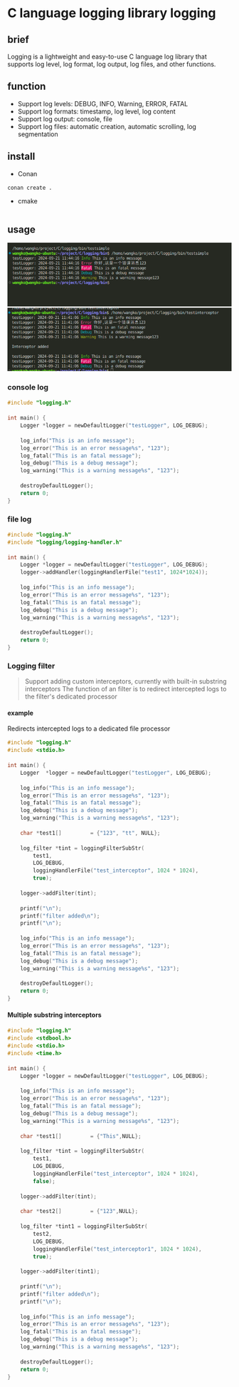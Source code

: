 # C language logging library logging

## brief

Logging is a lightweight and easy-to-use C language log library that supports log level, log format, log output, log files, and other functions.

## function
- Support log levels: DEBUG, INFO, Warning, ERROR, FATAL
- Support log formats: timestamp, log level, log content
- Support log output: console, file
- Support log files: automatic creation, automatic scrolling, log segmentation

## install
- Conan
```shell
conan create .
```
- cmake
```shell
```

## usage
![](docs/img/2024-09-21-11-44-25.png)
![](docs/img/2024-09-21-11-44-06.png)

### console log 
```c
#include "logging.h"

int main() {
    Logger *logger = newDefaultLogger("testLogger", LOG_DEBUG);

    log_info("This is an info message");
    log_error("This is an error message%s", "123");
    log_fatal("This is an fatal message");
    log_debug("This is a debug message");
    log_warning("This is a warning message%s", "123");

    destroyDefaultLogger();
    return 0;
}
```

### file log
```c
#include "logging.h"
#include "logging/logging-handler.h"

int main() {
    Logger *logger = newDefaultLogger("testLogger", LOG_DEBUG);
    logger->addHandler(loggingHandlerFile("test1", 1024*1024));

    log_info("This is an info message");
    log_error("This is an error message%s", "123");
    log_fatal("This is an fatal message");
    log_debug("This is a debug message");
    log_warning("This is a warning message%s", "123");

    destroyDefaultLogger();
    return 0;
}
```

### Logging filter 
> Support adding custom interceptors, currently with built-in substring interceptors
> The function of an filter is to redirect intercepted logs to the filter's dedicated processor


#### example
Redirects intercepted logs to a dedicated file processor
```c
#include "logging.h"
#include <stdio.h>

int main() {
    Logger  *logger = newDefaultLogger("testLogger", LOG_DEBUG);

    log_info("This is an info message");
    log_error("This is an error message%s", "123");
    log_fatal("This is an fatal message");
    log_debug("This is a debug message");
    log_warning("This is a warning message%s", "123");

    char *test1[]         = {"123", "tt", NULL};

    log_filter *tint = loggingFilterSubStr(
        test1,
        LOG_DEBUG,
        loggingHandlerFile("test_interceptor", 1024 * 1024),
        true);

    logger->addFilter(tint);

    printf("\n");
    printf("filter added\n");
    printf("\n");

    log_info("This is an info message");
    log_error("This is an error message%s", "123");
    log_fatal("This is an fatal message");
    log_debug("This is a debug message");
    log_warning("This is a warning message%s", "123");

    destroyDefaultLogger();
    return 0;
}
```

#### Multiple substring interceptors
```c
#include "logging.h"
#include <stdbool.h>
#include <stdio.h>
#include <time.h>

int main() {
    Logger *logger = newDefaultLogger("testLogger", LOG_DEBUG);

    log_info("This is an info message");
    log_error("This is an error message%s", "123");
    log_fatal("This is an fatal message");
    log_debug("This is a debug message");
    log_warning("This is a warning message%s", "123");

    char *test1[]         = {"This",NULL};

    log_filter *tint = loggingFilterSubStr(
        test1,
        LOG_DEBUG,
        loggingHandlerFile("test_interceptor", 1024 * 1024),
        false);

    logger->addFilter(tint);

    char *test2[]         = {"123",NULL};

    log_filter *tint1 = loggingFilterSubStr(
        test2,
        LOG_DEBUG,
        loggingHandlerFile("test_interceptor1", 1024 * 1024),
        true);

    logger->addFilter(tint1);

    printf("\n");
    printf("filter added\n");
    printf("\n");

    log_info("This is an info message");
    log_error("This is an error message%s", "123");
    log_fatal("This is an fatal message");
    log_debug("This is a debug message");
    log_warning("This is a warning message%s", "123");

    destroyDefaultLogger();
    return 0;
}
```


